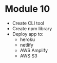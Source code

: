 # Module 10

- Create CLI tool
- Create npm library
- Deploy app to:
  - heroku
  - netlify
  - AWS Amplify
  - AWS S3
